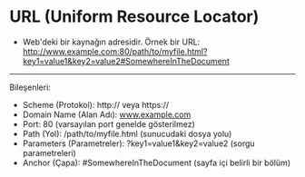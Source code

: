 # URL (Uniform Resource Locator)
- Web'deki bir kaynağın adresidir. Örnek bir URL:
http://www.example.com:80/path/to/myfile.html?key1=value1&key2=value2#SomewhereInTheDocument

-------------------------------------

Bileşenleri:
- Scheme (Protokol): http:// veya https://
- Domain Name (Alan Adı): www.example.com
- Port: 80 (varsayılan port genelde gösterilmez)
- Path (Yol): /path/to/myfile.html (sunucudaki dosya yolu)
- Parameters (Parametreler): ?key1=value1&key2=value2 (sorgu parametreleri)
- Anchor (Çapa): #SomewhereInTheDocument (sayfa içi belirli bir bölüm)